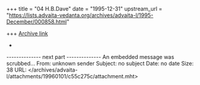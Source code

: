 +++
title = "04 H.B.Dave"
date = "1995-12-31"
upstream_url = "https://lists.advaita-vedanta.org/archives/advaita-l/1995-December/000858.html"

+++
[Archive link](https://lists.advaita-vedanta.org/archives/advaita-l/1995-December/000858.html)


-
-------------- next part --------------
An embedded message was scrubbed...
From: unknown sender
Subject: no subject
Date: no date
Size: 38
URL: </archives/advaita-l/attachments/19960101/c55c275c/attachment.mht>
